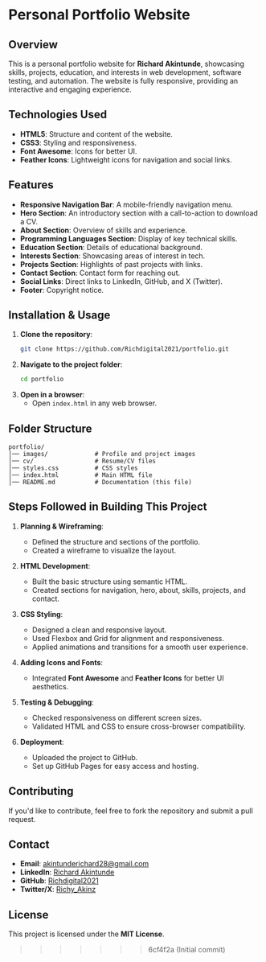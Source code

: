 # Personal Portfolio Website

## Overview

This is a personal portfolio website for **Richard Akintunde**, showcasing skills, projects, education, and interests in web development, software testing, and automation. The website is fully responsive, providing an interactive and engaging experience.

## Technologies Used

- **HTML5**: Structure and content of the website.
- **CSS3**: Styling and responsiveness.
- **Font Awesome**: Icons for better UI.
- **Feather Icons**: Lightweight icons for navigation and social links.

## Features

- **Responsive Navigation Bar**: A mobile-friendly navigation menu.
- **Hero Section**: An introductory section with a call-to-action to download a CV.
- **About Section**: Overview of skills and experience.
- **Programming Languages Section**: Display of key technical skills.
- **Education Section**: Details of educational background.
- **Interests Section**: Showcasing areas of interest in tech.
- **Projects Section**: Highlights of past projects with links.
- **Contact Section**: Contact form for reaching out.
- **Social Links**: Direct links to LinkedIn, GitHub, and X (Twitter).
- **Footer**: Copyright notice.

## Installation & Usage

1. **Clone the repository**:
   ```sh
   git clone https://github.com/Richdigital2021/portfolio.git
   ```
2. **Navigate to the project folder**:
   ```sh
   cd portfolio
   ```
3. **Open in a browser**:
   - Open `index.html` in any web browser.

## Folder Structure

```
portfolio/
│── images/             # Profile and project images
│── cv/                 # Resume/CV files
│── styles.css          # CSS styles
│── index.html          # Main HTML file
│── README.md           # Documentation (this file)
```

## Steps Followed in Building This Project

1. **Planning & Wireframing**:

   - Defined the structure and sections of the portfolio.
   - Created a wireframe to visualize the layout.

2. **HTML Development**:

   - Built the basic structure using semantic HTML.
   - Created sections for navigation, hero, about, skills, projects, and contact.

3. **CSS Styling**:

   - Designed a clean and responsive layout.
   - Used Flexbox and Grid for alignment and responsiveness.
   - Applied animations and transitions for a smooth user experience.

4. **Adding Icons and Fonts**:

   - Integrated **Font Awesome** and **Feather Icons** for better UI aesthetics.

5. **Testing & Debugging**:

   - Checked responsiveness on different screen sizes.
   - Validated HTML and CSS to ensure cross-browser compatibility.

6. **Deployment**:
   - Uploaded the project to GitHub.
   - Set up GitHub Pages for easy access and hosting.

## Contributing

If you'd like to contribute, feel free to fork the repository and submit a pull request.

## Contact

- **Email**: akintunderichard28@gmail.com
- **LinkedIn**: [Richard Akintunde](https://www.linkedin.com/in/richard-akintunde/)
- **GitHub**: [Richdigital2021](https://github.com/Richdigital2021)
- **Twitter/X**: [Richy_Akinz](https://x.com/Richy_Akinz)

## License

This project is licensed under the **MIT License**.

> > > > > > > 6cf4f2a (Initial commit)
